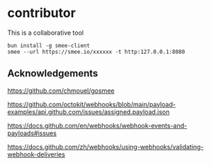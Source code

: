 # contributor

This is a collaborative tool

````shell
bun install -g smee-client
smee --url https://smee.io/xxxxxx -t http:127.0.0.1:8080
````

## Acknowledgements

https://github.com/chmouel/gosmee

https://github.com/octokit/webhooks/blob/main/payload-examples/api.github.com/issues/assigned.payload.json

https://docs.github.com/en/webhooks/webhook-events-and-payloads#issues


https://docs.github.com/zh/webhooks/using-webhooks/validating-webhook-deliveries


